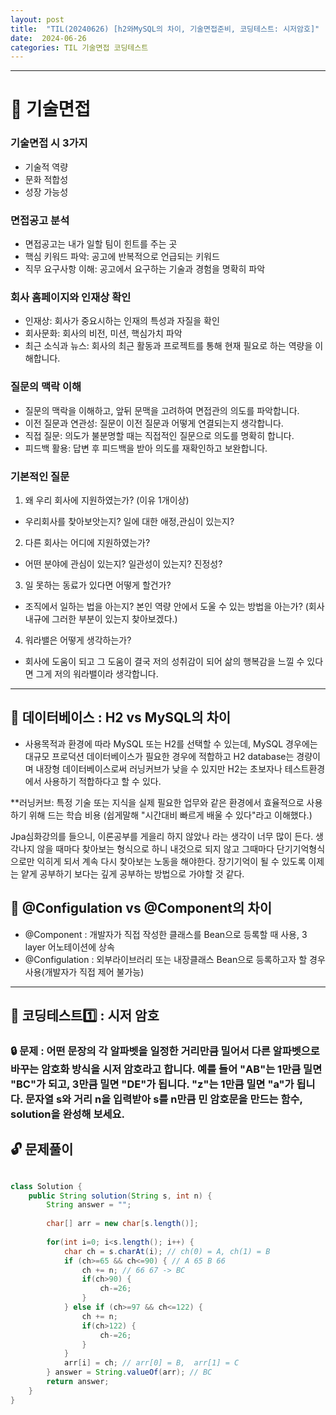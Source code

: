 ```yaml
---
layout: post
title:  "TIL(20240626) [h2와MySQL의 차이, 기술면접준비, 코딩테스트: 시저암호]"
date:  2024-06-26
categories: TIL 기술면접 코딩테스트
---
```


---------------------------------------------------------------------

# 📌 기술면접


### 기술면접 시 3가지
- 기술적 역량
- 문화 적합성
- 성장 가능성

### 면접공고 분석
- 면접공고는 내가 일할 팀이 힌트를 주는 곳
- 핵심 키워드 파악: 공고에 반복적으로 언급되는 키워드
- 직무 요구사항 이해: 공고에서 요구하는 기술과 경험을 명확히 파악

### 회사 홈페이지와 인재상 확인
- 인재상: 회사가 중요시하는 인재의 특성과 자질을 확인
- 회사문화: 회사의 비전, 미션, 핵심가치 파악
- 최근 소식과 뉴스: 회사의 최근 활동과 프로젝트를 통해 현재 필요로 하는 역량을 이해합니다.

### 질문의 맥락 이해
- 질문의 맥락을 이해하고, 앞뒤 문맥을 고려하여 면접관의 의도를 파악합니다.
- 이전 질문과 연관성: 질문이 이전 질문과 어떻게 연결되는지 생각합니다. 
- 직접 질문: 의도가 불분명할 때는 직접적인 질문으로 의도를 명확히 합니다.
- 피드백 활용: 답변 후 피드백을 받아 의도를 재확인하고 보완합니다.

### 기본적인 질문
1. 왜 우리 회사에 지원하였는가? (이유 1개이상)
- 우리회사를 찾아보앗는지? 일에 대한 애정,관심이 있는지?
2. 다른 회사는 어디에 지원하였는가?
- 어떤 분야에 관심이 있는지? 일관성이 있는지? 진정성?
3. 일 못하는 동료가 있다면 어떻게 할건가?
- 조직에서 일하는 법을 아는지? 본인 역량 안에서 도울 수 있는 방법을 아는가? (회사 내규에 그러한 부분이 있는지 찾아보겠다.)
4. 워라밸은 어떻게 생각하는가?
- 회사에 도움이 되고 그 도움이 결국 저의 성취감이 되어 삶의 행복감을 느낄 수 있다면 그게 저의 워라밸이라 생각합니다. 

-----------------------------------------------------------------


## 📌 데이터베이스 : H2 vs MySQL의 차이
- 사용목적과 환경에 따라 MySQL 또는 H2를 선택할 수 있는데, 
MySQL 경우에는 대규모 프로덕션 데이터베이스가 필요한 경우에 적합하고 H2 database는 경량이며 내장형 데이터베이스로써 러닝커브가 낮을 수 있지만 H2는 초보자나 테스트환경에서 사용하기 적합하다고 할 수 있다.

**러닝커브: 특정 기술 또는 지식을 실제 필요한 업무와 같은 환경에서 효율적으로 사용하기 위해 드는 학습 비용 (쉽게말해 "시간대비 빠르게 배울 수 있다"라고 이해했다.)


Jpa심화강의를 들으니, 이론공부를 게을리 하지 않았나 라는 생각이 너무 많이 든다. 생각나지 않을 때마다 찾아보는 형식으로 하니 내것으로 되지 않고 그때마다 단기기억형식으로만 익히게 되서 계속 다시 찾아보는 노동을 해야한다. 장기기억이 될 수 있도록 이제는 얕게 공부하기 보다는 깊게 공부하는 방법으로 가야할 것 같다. 

## 📌 @Configulation vs @Component의 차이
- @Component : 개발자가 직접 작성한 클래스를 Bean으로 등록할 때 사용, 3 layer 어노테이션에 상속
- @Configulation : 외부라이브러리 또는 내장클래스 Bean으로 등록하고자 할 경우 사용(개발자가 직접 제어 불가능)



------------------------------------------------------------------

## 📌 코딩테스트1️⃣ : 시저 암호


### 🔒 문제 : 어떤 문장의 각 알파벳을 일정한 거리만큼 밀어서 다른 알파벳으로 바꾸는 암호화 방식을 시저 암호라고 합니다. 예를 들어 "AB"는 1만큼 밀면 "BC"가 되고, 3만큼 밀면 "DE"가 됩니다. "z"는 1만큼 밀면 "a"가 됩니다. 문자열 s와 거리 n을 입력받아 s를 n만큼 민 암호문을 만드는 함수, solution을 완성해 보세요.


## 🔓 문제풀이

```java

class Solution {
    public String solution(String s, int n) {
        String answer = "";
        
        char[] arr = new char[s.length()];
        
        for(int i=0; i<s.length(); i++) {
            char ch = s.charAt(i); // ch(0) = A, ch(1) = B 
            if (ch>=65 && ch<=90) { // A 65 B 66
                ch += n; // 66 67 -> BC
                if(ch>90) {
                    ch-=26;
                }
            } else if (ch>=97 && ch<=122) {
                ch += n;
                if(ch>122) {
                    ch-=26;
                }
            }
            arr[i] = ch; // arr[0] = B,  arr[1] = C
        } answer = String.valueOf(arr); // BC
        return answer;
    }
}

```


 
